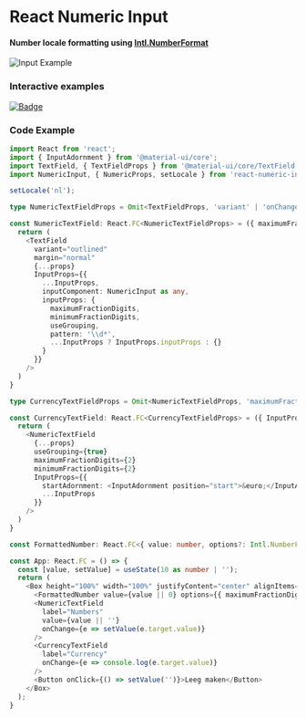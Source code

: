 # React Numeric Input
#### Number locale formatting using [Intl.NumberFormat](https://developer.mozilla.org/en-US/docs/Web/JavaScript/Reference/Global_Objects/NumberFormat)


![Input Example](https://snipboard.io/nyeJE3.jpg)

### Interactive examples 

[![Badge](https://github.com/storybookjs/brand/raw/master/badge/badge-storybook.svg?sanitize=true)](https://theuybv.github.io/react-numberinput-formatter)



### Code Example

```typescript
import React from 'react';
import { InputAdornment } from '@material-ui/core';
import TextField, { TextFieldProps } from '@material-ui/core/TextField';
import NumericInput, { NumericProps, setLocale } from 'react-numeric-input';

setLocale('nl');

type NumericTextFieldProps = Omit<TextFieldProps, 'variant' | 'onChange' | 'value'> & NumericProps

const NumericTextField: React.FC<NumericTextFieldProps> = ({ maximumFractionDigits, minimumFractionDigits, useGrouping, InputProps, ...props }) => {
  return (
    <TextField
      variant="outlined"
      margin="normal"
      {...props}
      InputProps={{
        ...InputProps,
        inputComponent: NumericInput as any,
        inputProps: {
          maximumFractionDigits,
          minimumFractionDigits,
          useGrouping,
          pattern: '\\d*',
          ...InputProps ? InputProps.inputProps : {}
        }
      }}
    />
  )
}

type CurrencyTextFieldProps = Omit<NumericTextFieldProps, 'maximumFractionDigits' | 'minimumFractionDigits' | 'useGrouping'>

const CurrencyTextField: React.FC<CurrencyTextFieldProps> = ({ InputProps, ...props }) => {
  return (
    <NumericTextField
      {...props}
      useGrouping={true}
      maximumFractionDigits={2}
      minimumFractionDigits={2}
      InputProps={{
        startAdornment: <InputAdornment position="start">&euro;</InputAdornment>,
        ...InputProps
      }}
    />
  )
}

const FormattedNumber: React.FC<{ value: number, options?: Intl.NumberFormatOptions }> = ({ value, options }) => <span>{format(value, options)}</span>

const App: React.FC = () => {
  const [value, setValue] = useState(10 as number | '');
  return (
    <Box height="100%" width="100%" justifyContent="center" alignItems="center" display="flex" flexDirection="column">
      <FormattedNumber value={value || 0} options={{ maximumFractionDigits: 3, useGrouping: false }} />
      <NumericTextField
        label="Numbers"
        value={value || ''}
        onChange={e => setValue(e.target.value)}
      />
      <CurrencyTextField
        label="Currency"
        onChange={e => console.log(e.target.value)}
      />
      <Button onClick={() => setValue('')}>Leeg maken</Button>
    </Box>
  );
}
```


